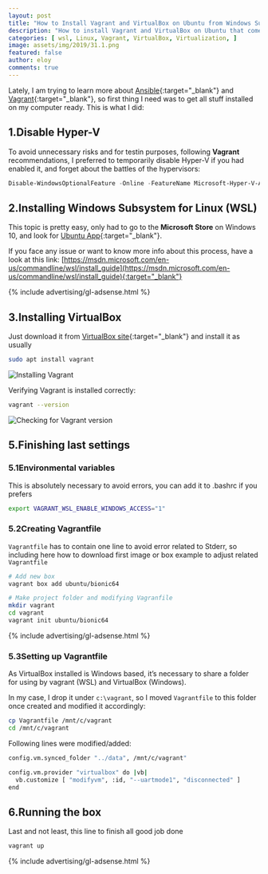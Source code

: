 ```yaml
---
layout: post
title: "How to Install Vagrant and VirtualBox on Ubuntu from Windows Subsystem Linux"
description: "How to install Vagrant and VirtualBox on Ubuntu that comes with Windows 10, aka Windows Subsystem Linux"
categories: [ wsl, Linux, Vagrant, VirtualBox, Virtualization, ]
image: assets/img/2019/31.1.png
featured: false
author: eloy
comments: true
---
```


Lately, I am trying to learn more about [Ansible](https://www.ansible.com/){:target="_blank"} and [Vagrant](https://www.vagrantup.com/){:target="_blank"}, so first thing I need was to get all stuff installed on my computer ready. This is what I did:

## 1.Disable Hyper-V
To avoid unnecessary risks and for testin purposes, following **Vagrant** recommendations, I preferred to temporarily disable Hyper-V if you had enabled it, and forget about the battles of the hypervisors:

```powershell
Disable-WindowsOptionalFeature -Online -FeatureName Microsoft-Hyper-V-All
```

## 2.Installing Windows Subsystem for Linux (WSL)
This topic is pretty easy, only had to go to the **Microsoft Store** on Windows 10, and look for [Ubuntu App](https://www.microsoft.com/store/productId/9NBLGGH4MSV6){:target="_blank"}.

If you face any issue or want to know more info about this process, have a look at this link: 
[https://msdn.microsoft.com/en-us/commandline/wsl/install_guide](https://msdn.microsoft.com/en-us/commandline/wsl/install_guide){:target="_blank"}

{% include advertising/gl-adsense.html %}

## 3.Installing VirtualBox
Just download it from [VirtualBox site](https://www.virtualbox.org/wiki/Downloads){:target="_blank"} and install it as usually

```bash
sudo apt install vagrant
```

![Installing Vagrant]({{site.baseurl}}/assets/img/2019/31.1.png)

Verifying Vagrant is installed correctly:
```bash
vagrant --version
```

![Checking for Vagrant version]({{site.baseurl}}/assets/img/2019/31.2.png)

## 5.Finishing last settings

### 5.1Environmental variables
This is absolutely necessary to avoid errors, you can add it to .bashrc if you prefers
```bash
export VAGRANT_WSL_ENABLE_WINDOWS_ACCESS="1"
```

### 5.2Creating Vagrantfile
`Vagrantfile` has to contain one line to avoid error related to Stderr, so including here how to download first image or box example to adjust related `Vagrantfile`

```bash
# Add new box
vagrant box add ubuntu/bionic64

# Make project folder and modifying Vagranfile
mkdir vagrant
cd vagrant
vagrant init ubuntu/bionic64
```

{% include advertising/gl-adsense.html %}

### 5.3Setting up Vagrantfile
As VirtualBox installed is Windows based, it’s necessary to share a folder for using by vagrant (WSL) and VirtualBox (Windows).

In my case, I drop it under `c:\vagrant`, so I moved `Vagrantfile` to this folder once created and modified it accordingly:
```bash
cp Vagrantfile /mnt/c/vagrant
cd /mnt/c/vagrant
```

Following lines were modified/added:
```bash
config.vm.synced_folder "../data", /mnt/c/vagrant"
```

```bash
config.vm.provider "virtualbox" do |vb|
  vb.customize [ "modifyvm", :id, "--uartmode1", "disconnected" ]
end
```

## 6.Running the box
Last and not least, this line to finish all good job done
```bash
vagrant up
```
{% include advertising/gl-adsense.html %}